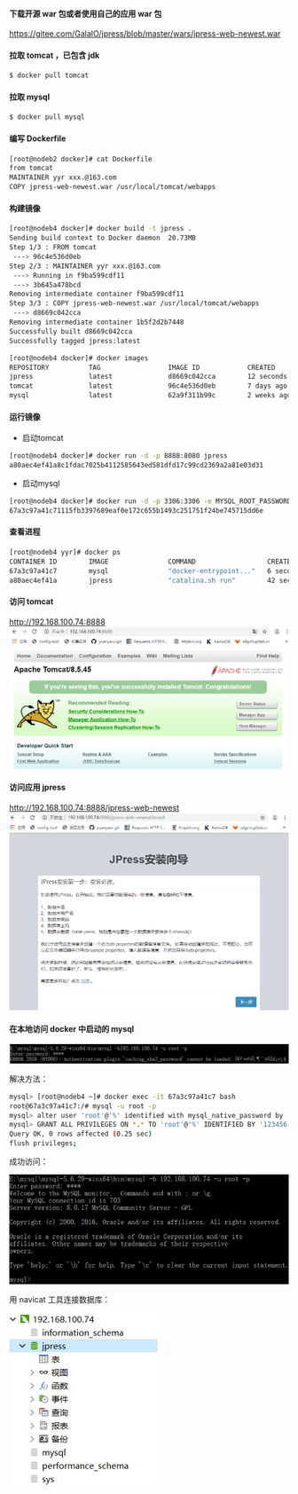#### 下载开源 war 包或者使用自己的应用 war 包
https://gitee.com/GalaIO/jpress/blob/master/wars/jpress-web-newest.war

#### 拉取 tomcat ，已包含 jdk
``` bash
$ docker pull tomcat
```

#### 拉取 mysql
``` bash
$ docker pull mysql
```

#### 编写 Dockerfile
``` bash
[root@nodeb2 docker]# cat Dockerfile 
from tomcat
MAINTAINER yyr xxx.@163.com
COPY jpress-web-newest.war /usr/local/tomcat/webapps
```

#### 构建镜像
``` bash
[root@nodeb4 docker]# docker build -t jpress .
Sending build context to Docker daemon  20.73MB
Step 1/3 : FROM tomcat
 ---> 96c4e536d0eb
Step 2/3 : MAINTAINER yyr xxx.@163.com
 ---> Running in f9ba599cdf11
 ---> 3b645a478bcd
Removing intermediate container f9ba599cdf11
Step 3/3 : COPY jpress-web-newest.war /usr/local/tomcat/webapps
 ---> d8669c042cca
Removing intermediate container 1b5f2d2b7448
Successfully built d8669c042cca
Successfully tagged jpress:latest
``` 
``` bash
[root@nodeb4 docker]# docker images
REPOSITORY          TAG                 IMAGE ID            CREATED             SIZE
jpress              latest              d8669c042cca        12 seconds ago      527MB
tomcat              latest              96c4e536d0eb        7 days ago          506MB
mysql               latest              62a9f311b99c        2 weeks ago         445MB
```

#### 运行镜像
* 启动tomcat
``` bash
[root@nodeb4 docker]# docker run -d -p 8888:8080 jpress
a80aec4ef41a8c1fdac7025b4112585643ed581dfd17c99cd2369a2a81e03d31
```
* 启动mysql
``` bash
[root@nodeb4 docker]# docker run -d -p 3306:3306 -e MYSQL_ROOT_PASSWORD=root -e MYSQL_DATABASE=jpress mysql
67a3c97a41c71115fb3397689eaf0e172c655b1493c251751f24be745715dd6e
``` 

#### 查看进程
``` bash
[root@nodeb4 yyr]# docker ps
CONTAINER ID        IMAGE               COMMAND                  CREATED             STATUS              PORTS                               NAMES
67a3c97a41c7        mysql               "docker-entrypoint..."   6 seconds ago       Up 4 seconds        0.0.0.0:3306->3306/tcp, 33060/tcp   upbeat_shockley
a80aec4ef41a        jpress              "catalina.sh run"        42 seconds ago      Up 39 seconds       0.0.0.0:8888->8080/tcp              gallant_archimedes
```

#### 访问 tomcat
http://192.168.100.74:8888
![Image text](images/tomcat.jpg)

#### 访问应用 jpress
http://192.168.100.74:8888/jpress-web-newest
![image](images/jpress.jpg)

#### 在本地访问 docker 中启动的 mysql
![image](images/mysql-error.jpg)

解决方法：
``` bash
mysql> [root@nodeb4 ~]# docker exec -it 67a3c97a41c7 bash
root@67a3c97a41c7:/# mysql -u root -p
mysql> alter user 'root'@'%' identified with mysql_native_password by 'root';
mysql> GRANT ALL PRIVILEGES ON *.* TO 'root'@'%' IDENTIFIED BY '123456' WITH GRANT OPTION;
Query OK, 0 rows affected (0.25 sec)
flush privileges;
```
成功访问：

![image](images/mysql-success.jpg)

用 navicat 工具连接数据库：

![image](images/navicat-mysql.jpg)
